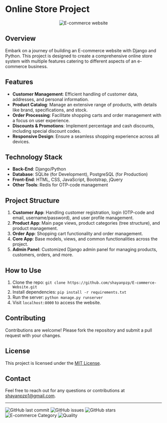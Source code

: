 # Online Store Project

<p align="center"> <img src="https://www.zuplic.com/wp-content/uploads/2018/07/eCommerce-Animated-GIF.gif" alt="E-commerce website" /> </p>

## Overview
Embark on a journey of building an E-commerce website with Django and Python. This project is designed to create a comprehensive online store system with multiple features catering to different aspects of an e-commerce business.

## Features
- **Customer Management**: Efficient handling of customer data, addresses, and personal information.
- **Product Catalog**: Manage an extensive range of products, with details like brand, specifications, and stock.
- **Order Processing**: Facilitate shopping carts and order management with a focus on user experience.
- **Discounts & Promotions**: Implement percentage and cash discounts, including special discount codes.
- **Responsive Design**: Ensure a seamless shopping experience across all devices.

## Technology Stack
- **Back-End**: Django/Python
- **Database**: SQLite (for Development), PostgreSQL (for Production)
- **Front-End**: HTML, CSS, JavaScript, Bootstrap, jQuery
- **Other Tools**: Redis for OTP-code management

## Project Structure
1. **Customer App**: Handling customer registration, login (OTP-code and email, username/password), and user profile management.
2. **Product App**: Main page views, product categories (tree structure), and product management.
3. **Order App**: Shopping cart functionality and order management.
4. **Core App**: Base models, views, and common functionalities across the project.
5. **Admin Panel**: Customized Django admin panel for managing products, customers, orders, and more.

## How to Use
1. Clone the repo: `git clone https://github.com/shayanpzp/E-commerce-Website.git`
2. Install dependencies: `pip install -r requirements.txt`
3. Run the server: `python manage.py runserver`
4. Visit `localhost:8000` to access the website.

## Contributing
Contributions are welcome! Please fork the repository and submit a pull request with your changes.

## License
This project is licensed under the [MIT License](LICENSE).

## Contact
Feel free to reach out for any questions or contributions at [shayanpzp1@gmail.com](mailto:shayanpzp1@gmail.com).

---

![GitHub last commit](https://img.shields.io/github/last-commit/shayanpzp/E_commerce_Website)
![GitHub issues](https://img.shields.io/github/issues/shayanpzp/E_commerce_Website)
![GitHub stars](https://img.shields.io/github/stars/shayanpzp/E_commerce_Website?style=social)
![E-commerce Category](https://img.shields.io/badge/category-e--commerce-blue)
![Quality](https://img.shields.io/badge/quality-high-green)
